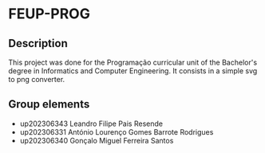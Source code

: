 # FEUP-PROG

## Description

This project was done for the Programação curricular unit of the Bachelor's degree in Informatics and Computer Engineering.
It consists in a simple svg to png converter.

## Group elements

- up202306343 Leandro Filipe Pais Resende
- up202306331 António Lourenço Gomes Barrote Rodrigues
- up202306340 Gonçalo Miguel Ferreira Santos 